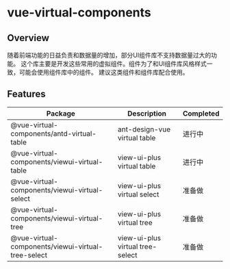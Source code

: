 # vue-virtual-components

## Overview
随着前端功能的日益负责和数据量的增加，部分UI组件库不支持数据量过大的功能。
这个库主要是开发这些常用的虚拟组件。组件为了和UI组件库风格样式一致，可能会使用组件库中的组件。
建议这类组件和组件库配合使用。

## Features

| Package                                            | Description                      | Completed |
| -------------------------------------------------- | -------------------------------- | --------- |
| @vue-virtual-components/antd-virtual-table         | ant-design-vue virtual table     | 进行中    |
| @vue-virtual-components/viewui-virtual-table       | view-ui-plus virtual table       | 进行中    |
| @vue-virtual-components/viewui-virtual-select      | view-ui-plus virtual select      | 准备做    |
| @vue-virtual-components/viewui-virtual-tree        | view-ui-plus virtual tree        | 准备做    |
| @vue-virtual-components/viewui-virtual-tree-select | view-ui-plus virtual tree-select | 准备做    |

